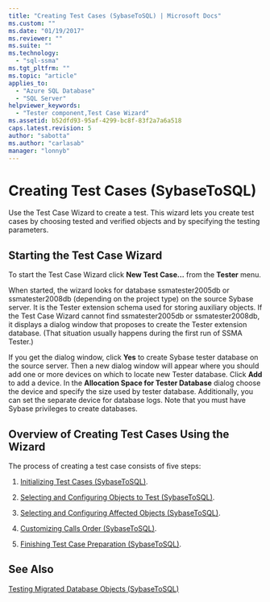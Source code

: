 ```yaml
---
title: "Creating Test Cases (SybaseToSQL) | Microsoft Docs"
ms.custom: ""
ms.date: "01/19/2017"
ms.reviewer: ""
ms.suite: ""
ms.technology: 
  - "sql-ssma"
ms.tgt_pltfrm: ""
ms.topic: "article"
applies_to: 
  - "Azure SQL Database"
  - "SQL Server"
helpviewer_keywords: 
  - "Tester component,Test Case Wizard"
ms.assetid: b52dfd93-95af-4299-bc8f-83f2a7a6a518
caps.latest.revision: 5
author: "sabotta"
ms.author: "carlasab"
manager: "lonnyb"
---
```

# Creating Test Cases (SybaseToSQL)
Use the Test Case Wizard to create a test. This wizard lets you create test cases by choosing tested and verified objects and by specifying the testing parameters.  
  
## Starting the Test Case Wizard  
To start the Test Case Wizard click **New Test Case…** from the **Tester** menu.  
  
When started, the wizard looks for database ssmatester2005db or ssmatester2008db (depending on the project type) on the source Sybase server. It is the Tester extension schema used for storing auxiliary objects. If the Test Case Wizard cannot find ssmatester2005db or ssmatester2008db, it displays a dialog window that proposes to create the Tester extension database. (That situation usually happens during the first run of SSMA Tester.)  
  
If you get the dialog window, click **Yes** to create Sybase tester database on the source server. Then a new dialog window will appear where you should add one or more devices on which to locate new Tester database. Click **Add** to add a device. In the **Allocation Space for Tester Database** dialog choose the device and specify the size used by tester database. Additionally, you can set the separate device for database logs. Note that you must have Sybase privileges to create databases.  
  
## Overview of Creating Test Cases Using the Wizard  
The process of creating a test case consists of five steps:  
  
1.  [Initializing Test Cases &#40;SybaseToSQL&#41;](../../ssma/sybase/initializing-test-cases-sybasetosql.md).  
  
2.  [Selecting and Configuring Objects to Test &#40;SybaseToSQL&#41;](../../ssma/sybase/selecting-and-configuring-objects-to-test-sybasetosql.md).  
  
3.  [Selecting and Configuring Affected Objects &#40;SybaseToSQL&#41;](../../ssma/sybase/selecting-and-configuring-affected-objects-sybasetosql.md).  
  
4.  [Customizing Calls Order &#40;SybaseToSQL&#41;](../../ssma/sybase/customizing-calls-order-sybasetosql.md).  
  
5.  [Finishing Test Case Preparation &#40;SybaseToSQL&#41;](../../ssma/sybase/finishing-test-case-preparation-sybasetosql.md).  
  
## See Also  
[Testing Migrated Database Objects &#40;SybaseToSQL&#41;](../../ssma/sybase/testing-migrated-database-objects-sybasetosql.md)  
  
